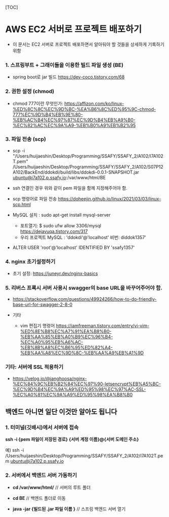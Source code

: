 [TOC]



# **AWS EC2 서버로 프로젝트 배포하기**

- 이 문서는 EC2 서버로 프로젝트 배포하면서 알아둬야 할 것들을 상세하게 기록하기 위함



### 1. 스프링부트 + 그래이들을 이용한 빌드 파일 생성  (BE)
   - spring boot로 jar 빌드 https://dev-coco.tistory.com/68
### 2. 권한 설정 (chmod)
   - chmod 777이란 무엇인가: https://affizon.com/ko/linux-%ED%8C%8C%EC%9D%BC-%EA%B6%8C%ED%95%9C-chmod-777%EC%9D%B4%EB%9E%80-%EB%AC%B4%EC%97%87%EC%9D%B4%EB%A9%B0-%EC%82%AC%EC%9A%A9-%EB%B0%A9%EB%B2%95

### 3. 파일 전송 (scp)
   - scp -i "/Users/huijaeshin/Desktop/Programming/SSAFY/SSAFY_2/A102/I7A102T.pem" /Users/huijaeshin/Desktop/Programming/SSAFY/SSAFY_2/A102/S07P12A102/BackEnd/ddokdi/build/libs/ddokdi-0.0.1-SNAPSHOT.jar ubuntu@i7a102.p.ssafy.io:/var/www/html/BE
   - ssh 연결인 경우 위와 같이 pem 파일을 함께 지정해주어야 함.
   - scp 명령어로 파일 전송 https://doheejin.github.io/linux/2021/03/03/linux-scp.html

- MySQL 설치 : sudo apt-get install mysql-server

  - 포트열기:   $ sudo ufw allow 3306/mysql  
    https://dejavuqa.tistory.com/317
  - 우리 프로젝트 MySQL : 'ddokdi'@'localhost'   비번: diddok1357'
  
- ALTER USER 'root'@'localhost' IDENTIFIED BY 'ssafy1357'

### 4. nginx 초기설정하기
   - 초기 설정: https://juneyr.dev/nginx-basics


### 5. 리버스 프록시 서버 사용시 swagger의 base URL을 바꾸어주어야 함.

   - https://stackoverflow.com/questions/49924266/how-to-do-friendly-base-url-for-swagger-2-8-0


- 기타
  - vim 편집기 명령어 https://iamfreeman.tistory.com/entry/vi-vim-%ED%8E%B8%EC%A7%91%EA%B8%B0-%EB%AA%85%EB%A0%B9%EC%96%B4-%EC%A0%95%EB%A6%AC-%EB%8B%A8%EC%B6%95%ED%82%A4-%EB%AA%A8%EC%9D%8C-%EB%AA%A9%EB%A1%9D



### 기타: 서버에 SSL 적용하기

- https://velog.io/@janghoosa/nginx-%EC%84%9C%EB%B2%84%EC%97%90-letsencrypt%EB%A5%BC-%EC%9D%B4%EC%9A%A9%ED%95%98%EC%97%AC-SSL-%EC%A0%81%EC%9A%A9%ED%95%98%EA%B8%B0



## **백엔드 아니면 일단 이것만 알아도 됩니다**



### 1. 터미널(깃배시)에서 서버에 접속

 **ssh -i {pem 파일이 저장된 경로} {서버 계정 이름}@{서버 도메인 주소}**

   예)  ssh -i /Users/huijaeshin/Desktop/Programming/SSAFY/SSAFY_2/A102/I7A102T.pem ubuntu@i7a102.p.ssafy.io



### 2. 서버에서 백엔드 서버 가동하기

- **cd /var/www/html/**  // 서버의 루트 폴더

- **cd BE**  // 백엔드 폴더로 이동

- **java -jar {빌드된 .jar 파일 이름 }** // 스프링 백엔드 서버 열기

  



   



